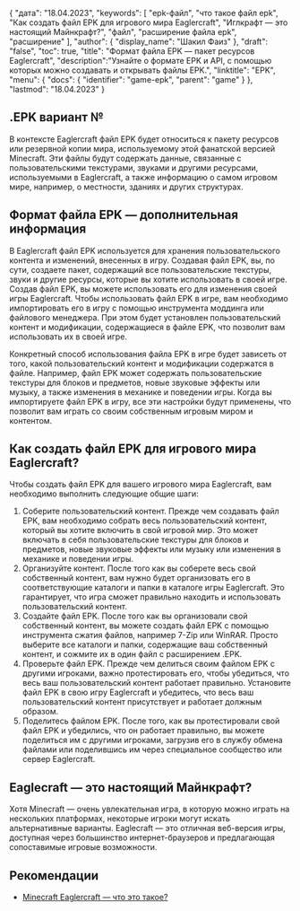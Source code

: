 {
"дата": "18.04.2023",
  "keywords": [
"epk-файл",
"что такое файл epk",
"Как создать файл EPK для игрового мира Eaglercraft",
"Иглкрафт — это настоящий Майнкрафт?",
"файл",
"расширение файла epk",
"расширение"
],
  "author": {
"display_name": "Шакил Фаиз"
},
"draft": "false",
"toc": true,
"title": "Формат файла EPK — пакет ресурсов Eaglercraft",
  "description":"Узнайте о формате EPK и API, с помощью которых можно создавать и открывать файлы EPK.",
"linktitle": "EPK",
  "menu": {
    "docs": {
      "identifier": "game-epk",
"parent": "game"
}
},
"lastmod": "18.04.2023"
}

## .EPK вариант №

В контексте Eaglercraft файл EPK будет относиться к пакету ресурсов или резервной копии мира, используемому этой фанатской версией Minecraft. Эти файлы будут содержать данные, связанные с пользовательскими текстурами, звуками и другими ресурсами, используемыми в Eaglercraft, а также информацию о самом игровом мире, например, о местности, зданиях и других структурах.

## Формат файла EPK — дополнительная информация

В Eaglercraft файл EPK используется для хранения пользовательского контента и изменений, внесенных в игру. Создавая файл EPK, вы, по сути, создаете пакет, содержащий все пользовательские текстуры, звуки и другие ресурсы, которые вы хотите использовать в своей игре. Создав файл EPK, вы можете использовать его для изменения своей игры Eaglercraft. Чтобы использовать файл EPK в игре, вам необходимо импортировать его в игру с помощью инструмента моддинга или файлового менеджера. При этом будет установлен пользовательский контент и модификации, содержащиеся в файле EPK, что позволит вам использовать их в своей игре.

Конкретный способ использования файла EPK в игре будет зависеть от того, какой пользовательский контент и модификации содержатся в файле. Например, файл EPK может содержать пользовательские текстуры для блоков и предметов, новые звуковые эффекты или музыку, а также изменения в механике и поведении игры. Когда вы импортируете файл EPK в игру, все эти настройки будут применены, что позволит вам играть со своим собственным игровым миром и контентом.

## Как создать файл EPK для игрового мира Eaglercraft?

Чтобы создать файл EPK для вашего игрового мира Eaglercraft, вам необходимо выполнить следующие общие шаги:

1. Соберите пользовательский контент. Прежде чем создавать файл EPK, вам необходимо собрать весь пользовательский контент, который вы хотите включить в свой игровой мир. Это может включать в себя пользовательские текстуры для блоков и предметов, новые звуковые эффекты или музыку или изменения в механике и поведении игры.
2. Организуйте контент. После того как вы соберете весь свой собственный контент, вам нужно будет организовать его в соответствующие каталоги и папки в каталоге игры Eaglercraft. Это гарантирует, что игра сможет правильно находить и использовать пользовательский контент.
3. Создайте файл EPK. После того как вы организовали свой собственный контент, вы можете создать файл EPK с помощью инструмента сжатия файлов, например 7-Zip или WinRAR. Просто выберите все каталоги и папки, содержащие ваш собственный контент, и сожмите их в один файл с расширением .EPK.
4. Проверьте файл EPK. Прежде чем делиться своим файлом EPK с другими игроками, важно протестировать его, чтобы убедиться, что весь ваш пользовательский контент работает правильно. Установите файл EPK в свою игру Eaglercraft и убедитесь, что весь ваш пользовательский контент присутствует и работает должным образом.
5. Поделитесь файлом EPK. После того, как вы протестировали свой файл EPK и убедились, что он работает правильно, вы можете поделиться им с другими игроками, загрузив его в службу обмена файлами или поделившись им через специальное сообщество или сервер Eaglercraft.

## Eaglecraft — это настоящий Майнкрафт?

Хотя Minecraft — очень увлекательная игра, в которую можно играть на нескольких платформах, некоторые игроки могут искать альтернативные варианты. Eaglecraft — это отличная веб-версия игры, доступная через большинство интернет-браузеров и предлагающая сопоставимые игровые возможности.

## Рекомендации
* [Minecraft Eaglercraft — что это такое?](https://apexminecrafthosting.com/eaglercraft-minecraft/)


